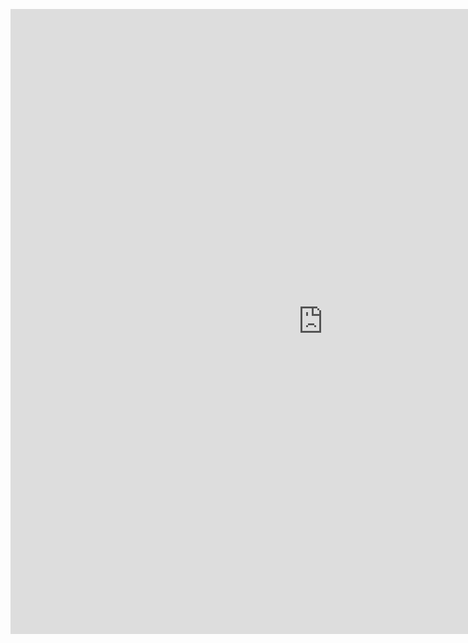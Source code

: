 <p align="center"><iframe src="https://weseemahmed.shinyapps.io/cluster-map/" frameborder="0" style="width:1000px;height:1000px;padding:0;"></iframe></p>


